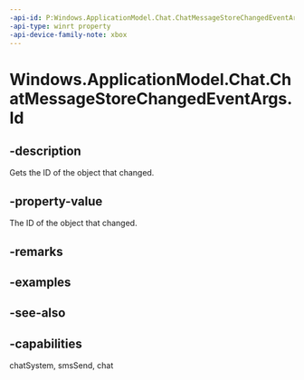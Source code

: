 ```yaml
---
-api-id: P:Windows.ApplicationModel.Chat.ChatMessageStoreChangedEventArgs.Id
-api-type: winrt property
-api-device-family-note: xbox
---
```


<!-- Property syntax
public string Id { get; }
-->

# Windows.ApplicationModel.Chat.ChatMessageStoreChangedEventArgs.Id

## -description
Gets the ID of the object that changed.

## -property-value
The ID of the object that changed.

## -remarks

## -examples

## -see-also

## -capabilities
chatSystem, smsSend, chat

